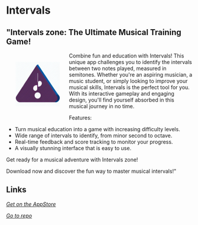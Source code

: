 #  Intervals

## "Intervals zone: The Ultimate Musical Training Game!

<img src="ico/intervalsIcon.png" alt="Intervals icon" style="width: 120px; float: left; margin: 25px;">

Combine fun and education with Intervals! 
This unique app challenges you to identify the intervals between two notes played, measured in semitones. 
Whether you're an aspiring musician, a music student, or simply looking to improve your musical skills, Intervals is the perfect tool for you. 
With its interactive gameplay and engaging design, you'll find yourself absorbed in this musical journey in no time.



Features:

- Turn musical education into a game with increasing difficulty levels.
- Wide range of intervals to identify, from minor second to octave.
- Real-time feedback and score tracking to monitor your progress.
- A visually stunning interface that is easy to use.



Get ready for a musical adventure with Intervals zone! 

Download now and discover the fun way to master musical intervals!"

## Links

[_Get on the AppStore_](https://apps.apple.com/in/app/intervals-zone/id1669574204)

[_Go to repo_](https://github.com/ionutsava674/intervals)



